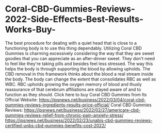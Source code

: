 # Coral-CBD-Gummies-Reviews-2022-Side-Effects-Best-Results-Works-Buy-
The best procedure for dealing with a quiet head that is close to a functioning body is to use this thing dependably. Utilizing Coral CBD Gummies is charming excessively considering the way that they are sweet goodies that you can appreciate as an after-dinner sweet. They don't need to feel like they're taking pills and besides feel less stressed. The way this helps the body is through supporting the blood by allowing upholds. The CBD removal in this framework thinks about the blood a real stream inside the body. The body can change the extent that consolidates RBC as well as WBC. RBC upholds growing the oxygen memory of blood and thusly reassurance of that cerebrum affiliations are stayed aware of and to function as they should. Click here to buy Coral CBD Gummies from Its Official Website: https://ipsnews.net/business/2022/03/04/coral-cbd-gummies-reviews-ingredients-results-price-official/  Coral CBD Gummies Reviews: https://ipsnews.net/business/2022/02/27/americare-cbd-gummies-reviews-relief-from-chronic-pain-anxiety-stress/  https://ipsnews.net/business/2022/02/23/unabis-cbd-gummies-reviews-certified-unbs-cbd-gummies-benefits-cost-2022/
